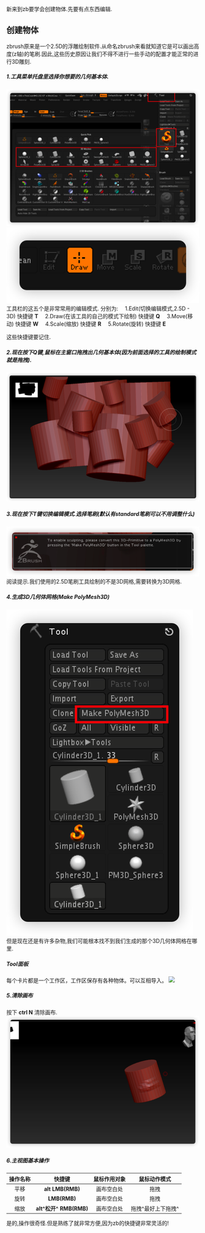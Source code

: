 新来到zb要学会创建物体.先要有点东西编辑.
## 创建物体
zbrush原来是一个2.5D的浮雕绘制软件.从命名zbrush来看就知道它是可以画出高度(z轴)的笔刷.因此,这些历史原因让我们不得不进行一些手动的配置才能正常的进行3D雕刻.
##### 1.工具菜单托盘里选择你想要的几何基本体.
![](./res/iShot_2023-07-29_22.45.47.png)
![](./res/iShot_2023-07-29_22.46.08.png)
工具栏的这五个是非常常用的编辑模式.
分别为:
&emsp;1.Edit(切换编辑模式,2.5D - 3D) 快捷键 **T**
&emsp;2.Draw(在该工具的自己的模式下绘制) 快捷键 **Q**
&emsp;3.Move(移动) 快捷键 **W**
&emsp;4.Scale(缩放) 快捷键 **R**
&emsp;5.Rotate(旋转) 快捷键 **E**

这些快捷键要记住.
##### 2.现在按下Q键,鼠标在主窗口拖拽出几何基本体(因为前面选择的工具的绘制模式就是拖拽).
![](./res/iShot_2023-07-29_22.46.33.png)

##### 3.现在按下T键切换编辑模式.选择笔刷(默认有standard笔刷可以不用调整什么)
![](./res/iShot_2023-07-29_22.46.59.png)
阅读提示.我们使用的2.5D笔刷工具绘制的不是3D网格,需要转换为3D网格.
##### 4.生成3D几何体网格(Make PolyMesh3D)
![](./res/iShot_2023-07-29_22.47.15.png)
但是现在还是有许多杂物,我们可能根本找不到我们生成的那个3D几何体网格在哪里.
##### Tool面板
每个卡片都是一个工作区，工作区保存有各种物体。可以互相导入。
![](Snipaste_2023-08-09_18-55-46.png)
##### 5.清除画布
按下 **ctrl N** 清除画布.
![](./res/iShot_2023-07-29_22.47.43.png)

##### 6.主视图基本操作

| 操作名称 | 快捷键 | 鼠标作用对象 | 鼠标动作模式 | 
| :-----: |:-----: |:-----: |:-----: |
| 平移| **alt LMB(RMB)** | 画布空白处 | 拖拽 | 
| 旋转|**LMB(RMB)**|画布空白处|拖拽|
|缩放|**alt^松开^ RMB(RMB)**|画布空白处|拖拽^最好上下拖拽^|

是的,操作很奇怪.但是熟练了就非常方便,因为zb的快捷键非常灵活的!